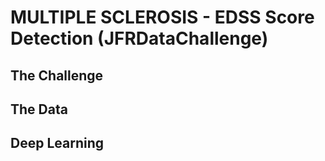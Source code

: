 # MULTIPLE SCLEROSIS - EDSS Score Detection (JFRDataChallenge)

## The Challenge

## The Data

## Deep Learning


